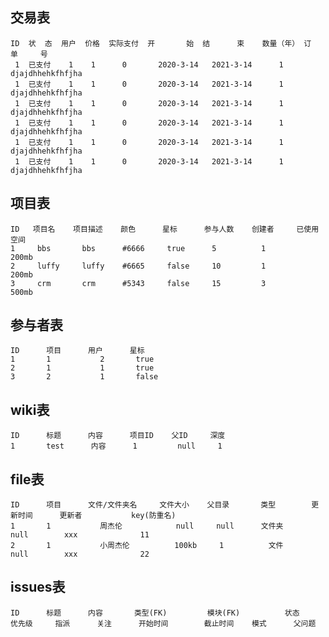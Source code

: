 ## 交易表
    ID  状  态  用户  价格  实际支付  开       始  结      束    数量（年） 订      单     号
     1  已支付    1    1      0       2020-3-14   2021-3-14      1        djajdhhehkfhfjha 
     1  已支付    1    1      0       2020-3-14   2021-3-14      1        djajdhhehkfhfjha 
     1  已支付    1    1      0       2020-3-14   2021-3-14      1        djajdhhehkfhfjha 
     1  已支付    1    1      0       2020-3-14   2021-3-14      1        djajdhhehkfhfjha 
     1  已支付    1    1      0       2020-3-14   2021-3-14      1        djajdhhehkfhfjha 
     1  已支付    1    1      0       2020-3-14   2021-3-14      1        djajdhhehkfhfjha 
## 项目表
    ID   项目名    项目描述    颜色      星标      参与人数    创建者     已使用空间
    1     bbs       bbs      #6666     true      5          1           200mb
    2     luffy     luffy    #6665     false     10         1           200mb
    3     crm       crm      #5343     false     15         3           500mb
## 参与者表
    ID      项目      用户      星标
    1       1           2       true
    2       1           1       true
    3       2           1       false

## wiki表
    ID      标题      内容      项目ID    父ID     深度
    1       test      内容      1         null     1

## file表
    ID      项目      文件/文件夹名     文件大小    父目录       类型        更新时间      更新者           key(防重名)
    1       1           周杰伦            null     null      文件夹           null        xxx              11
    2       1           小周杰伦          100kb     1          文件           null        xxx              22
## issues表
    ID      标题      内容       类型(FK)         模块(FK)          状态      优先级     指派      关注      开始时间        截止时间    模式      父问题